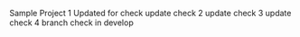 Sample Project 1
Updated for check
update check 2
update check 3
update check 4
branch check in develop